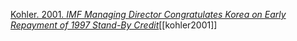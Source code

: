 [Kohler. 2001. *IMF Managing Director Congratulates Korea on Early Repayment of 1997 Stand-By Credit*](zotero://select/items/1_XQS7D6AV)[[kohler2001]]